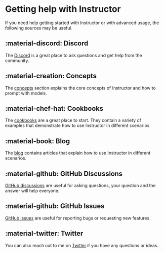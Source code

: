 # Getting help with Instructor

If you need help getting started with Instructor or with advanced usage, the following sources may be useful.

## :material-discord: Discord

The [Discord](https://discord.gg/CV8sPM5k5Y) is a great place to ask questions and get help from the community.

## :material-creation: Concepts

The [concepts](concepts/prompting.md) section explains the core concepts of Instructor and how to prompt with models.

## :material-chef-hat: Cookbooks

The [cookbooks](examples/index.md) are a great place to start. They contain a variety of examples that demonstrate how to use Instructor in different scenarios.

## :material-book: Blog

The [blog](blog/index.md) contains articles that explain how to use Instructor in different scenarios.

## :material-github: GitHub Discussions

[GitHub discussions](https://github.com/jxnl/instructor/discussions) are useful for asking questions, your question and the answer will help everyone.

## :material-github: GitHub Issues

[GitHub issues](https://github.com/jxnl/instructor/issues) are useful for reporting bugs or requesting new features.

## :material-twitter: Twitter

You can also reach out to me on [Twitter](https://twitter.com/jxnlco) if you have any questions or ideas.
